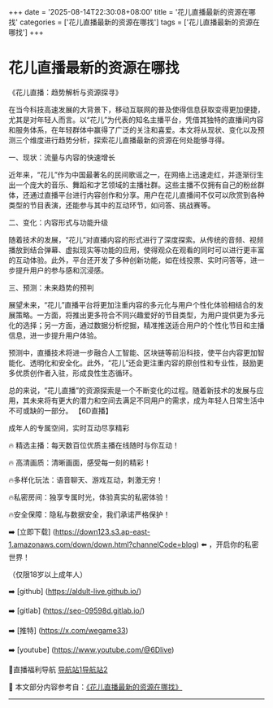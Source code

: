 +++
date = '2025-08-14T22:30:08+08:00'
title = '花儿直播最新的资源在哪找'
categories = ['花儿直播最新的资源在哪找']
tags = ['花儿直播最新的资源在哪找']
+++

# 花儿直播最新的资源在哪找

《花儿直播：趋势解析与资源探寻》

在当今科技高速发展的大背景下，移动互联网的普及使得信息获取变得更加便捷，尤其是对年轻人而言。以“花儿”为代表的知名主播平台，凭借其独特的直播间内容和服务体系，在年轻群体中赢得了广泛的关注和喜爱。本文将从现状、变化以及预测三个维度进行趋势分析，探索花儿直播最新的资源在何处能够寻得。

一、现状：流量与内容的快速增长

近年来，“花儿”作为中国最著名的民间歌谣之一，在网络上迅速走红，并逐渐衍生出一个庞大的音乐、舞蹈和才艺领域的主播社群。这些主播不仅拥有自己的粉丝群体，还通过直播平台进行内容创作和分享。用户在花儿直播间不仅可以欣赏到各种类型的节目表演，还能参与其中的互动环节，如问答、挑战赛等。

二、变化：内容形式与功能升级

随着技术的发展，“花儿”对直播内容的形式进行了深度探索。从传统的音频、视频播放到结合弹幕、虚拟现实等功能的应用，使得观众在观看的同时可以进行更丰富的互动体验。此外，平台还开发了多种创新功能，如在线投票、实时问答等，进一步提升用户的参与感和沉浸感。

三、预测：未来趋势的预判

展望未来，“花儿”直播平台将更加注重内容的多元化与用户个性化体验相结合的发展策略。一方面，将推出更多符合不同兴趣爱好的节目类型，为用户提供更为多元化的选择；另一方面，通过数据分析挖掘，精准推送适合用户的个性化节目和主播信息，进一步提升用户体验。

预测中，直播技术将进一步融合人工智能、区块链等前沿科技，使平台内容更加智能化、透明化和安全化。此外，“花儿”还会更注重内容的原创性和专业性，鼓励更多优质创作者入驻，形成良性生态循环。

总的来说，“花儿直播”的资源探索是一个不断变化的过程。随着新技术的发展与应用，其未来将有更大的潜力和空间去满足不同用户的需求，成为年轻人日常生活中不可或缺的一部分。
【6D直播】

 成年人的专属空间，实时互动尽享精彩

🔥 精选主播：每天数百位优质主播在线随时与你互动！

🔥 高清画质：清晰画面，感受每一刻的精彩！

🔥多样化玩法：语音聊天、游戏互动，刺激无穷！

🔥私密房间：独享专属时光，体验真实的私密体验！

🔥安全保障：隐私与数据安全，我们承诺严格保护！

➡️ [立即下载] (https://down123.s3.ap-east-1.amazonaws.com/down/down.html?channelCode=blog) ⬅️ ，开启你的私密世界！

 （仅限18岁以上成年人）

➡️ [github] (https://aldult-live.github.io/)

➡️ [gitlab] (https://seo-09598d.gitlab.io/)

➡️ [推特] (https://x.com/wegame33)

➡️ [youtube] (https://www.youtube.com/@6Dlive)

🔞直播福利导航   [导航站1](https://webstack-86085a.gitlab.io/)[导航站2](https://onlygit123-2.github.io/)

📘 本文部分内容参考自：[《花儿直播最新的资源在哪找》](https://webstack-hugo-12.pages.dev/)

---
